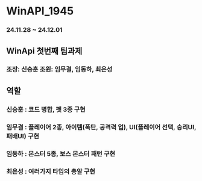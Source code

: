 # WinAPI_1945
### 24.11.28 ~ 24.12.01

## WinApi 첫번째 팀과제
### 조장: 신승훈 조원: 임무결, 임동하, 최은성

## 역할
### 신승훈 : 코드 병합, 펫 3종 구현

### 임무결 : 플레이어 2종, 아이템(폭탄, 공격력 업), UI(플레이어 선택, 승리UI, 패배UI) 구현

### 임동하 : 몬스터 5종, 보스 몬스터 패턴 구현

### 최은성 : 여러가지 타입의 총알 구현
